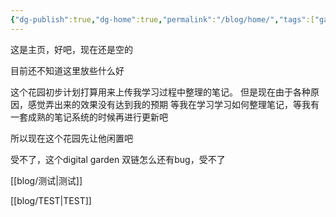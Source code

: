 ```yaml
---
{"dg-publish":true,"dg-home":true,"permalink":"/blog/home/","tags":["gardenEntry"],"dgPassFrontmatter":true}
---
```



这是主页，好吧，现在还是空的


目前还不知道这里放些什么好

这个花园初步计划打算用来上传我学习过程中整理的笔记。
但是现在由于各种原因，感觉弄出来的效果没有达到我的预期
等我在学习学习如何整理笔记，等我有一套成熟的笔记系统的时候再进行更新吧

所以现在这个花园先让他闲置吧


受不了，这个digital garden 双链怎么还有bug，受不了

[[blog/测试\|测试]]

[[blog/TEST\|TEST]]
